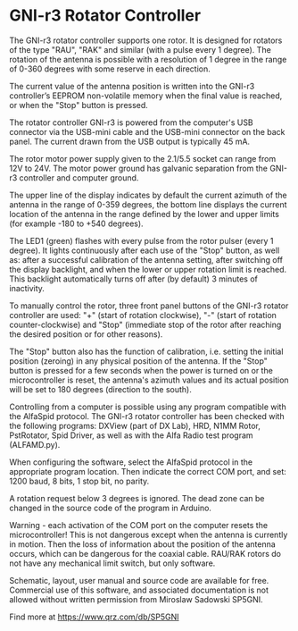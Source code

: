# GNI-r3 Rotator Controller
The GNI-r3 rotator controller supports one rotor. It is designed for rotators of the type "RAU", "RAK" and similar (with a pulse every 1 degree). The rotation of the antenna is possible with a resolution of 1 degree in the range of 0-360 degrees with some reserve in each direction.

The current value of the antenna position is written into the GNI-r3 controller’s EEPROM non-volatile memory when the final value is reached, or when the "Stop" button is pressed.

The rotator controller GNI-r3 is powered from the computer's USB connector via the USB-mini cable and the USB-mini connector on the back panel. The current drawn from the USB output is typically 45 mA.

The rotor motor power supply given to the 2.1/5.5 socket can range from 12V to 24V. The motor power ground has galvanic separation from the GNI-r3 controller and computer ground.

The upper line of the display indicates by default the current azimuth of the antenna in the range of 0-359 degrees, the bottom line displays the current location of the antenna in the range defined by the lower and upper limits (for example -180 to +540 degrees).

The LED1 (green) flashes with every pulse from the rotor pulser (every 1 degree). It lights continuously after each use of the "Stop" button, as well as: after a successful calibration of the antenna setting, after switching off the display backlight, and when the lower or upper rotation limit is reached. This backlight automatically turns off after (by default) 3 minutes of inactivity. 

To manually control the rotor, three front panel buttons of the GNI-r3 rotator controller are used: "+" (start of rotation clockwise), "-" (start of rotation counter-clockwise) and "Stop" (immediate stop of the rotor after reaching the desired position or for other reasons). 

The "Stop" button also has the function of calibration, i.e. setting the initial position (zeroing) in any physical position of the antenna. If the "Stop" button is pressed for a few seconds when the power is turned on or the microcontroller is reset, the antenna's azimuth values and its actual position will be set to 180 degrees (direction to the south).

Controlling from a computer is possible using any program compatible with the AlfaSpid protocol. The GNI-r3 rotator controller has been checked with the following programs: DXView (part of DX Lab), HRD, N1MM Rotor, PstRotator, Spid Driver,  as well as with the Alfa Radio test program (ALFAMD.py).

When configuring the software, select the AlfaSpid protocol in the appropriate program location. Then indicate the correct COM port, and set: 1200 baud, 8 bits, 1 stop bit, no parity.

A rotation request below 3 degrees is ignored. The dead zone can be changed in the source code of the program in Arduino.

Warning - each activation of the COM port on the computer resets the microcontroller! This is not dangerous except when the antenna is currently in motion. Then the loss of information about the position of the antenna occurs, which can be dangerous for the coaxial cable. RAU/RAK rotors do not have any mechanical limit switch, but only software.

Schematic, layout, user manual and source code are available for free. Commercial use of this software, and associated documentation is not allowed without written permission from Miroslaw Sadowski SP5GNI.

Find more at https://www.qrz.com/db/SP5GNI
